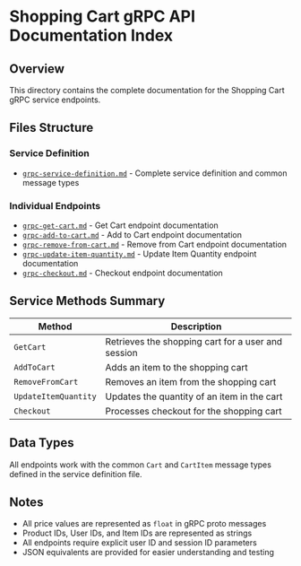 # Shopping Cart gRPC API Documentation Index

## Overview
This directory contains the complete documentation for the Shopping Cart gRPC service endpoints.

## Files Structure

### Service Definition
- [`grpc-service-definition.md`](./grpc-service-definition.md) - Complete service definition and common message types

### Individual Endpoints
- [`grpc-get-cart.md`](./grpc-get-cart.md) - Get Cart endpoint documentation
- [`grpc-add-to-cart.md`](./grpc-add-to-cart.md) - Add to Cart endpoint documentation
- [`grpc-remove-from-cart.md`](./grpc-remove-from-cart.md) - Remove from Cart endpoint documentation
- [`grpc-update-item-quantity.md`](./grpc-update-item-quantity.md) - Update Item Quantity endpoint documentation
- [`grpc-checkout.md`](./grpc-checkout.md) - Checkout endpoint documentation

## Service Methods Summary

| Method | Description |
|--------|-------------|
| `GetCart` | Retrieves the shopping cart for a user and session |
| `AddToCart` | Adds an item to the shopping cart |
| `RemoveFromCart` | Removes an item from the shopping cart |
| `UpdateItemQuantity` | Updates the quantity of an item in the cart |
| `Checkout` | Processes checkout for the shopping cart |

## Data Types
All endpoints work with the common `Cart` and `CartItem` message types defined in the service definition file.

## Notes
- All price values are represented as `float` in gRPC proto messages
- Product IDs, User IDs, and Item IDs are represented as strings
- All endpoints require explicit user ID and session ID parameters
- JSON equivalents are provided for easier understanding and testing
